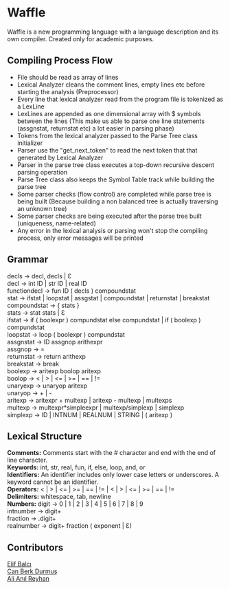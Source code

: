 # Waffle

Waffle is a new programming language with a language description and its own compiler. Created only for academic
purposes. 

## Compiling Process Flow
- File should be read as array of lines  
- Lexical Analyzer cleans the comment lines, empty lines etc before starting the analysis (Preprocessor)  
- Every line that lexical analyzer read from the program file is tokenized as a LexLine  
- LexLines are appended as one dimensional array with $ symbols between the lines 
(This make us able to parse one line statements (assgnstat, returnstat etc) a lot easier in parsing phase)  
- Tokens from the lexical analyzer passed to the Parse Tree class initializer  
- Parser use the "get_next_token" to read the next token that that generated by Lexical Analyzer  
- Parser in the parse tree class executes a top-down recursive descent parsing operation  
- Parse Tree class also keeps the Symbol Table track while building the parse tree  
- Some parser checks (flow control) are completed while parse tree is being built 
(Because building a non balanced tree is actually traversing an unknown tree)  
- Some parser checks are being executed after the parse tree built (uniqueness, name-related)  
- Any error in the lexical analysis or parsing won't stop the compiling process, only error messages will be printed  


## Grammar

decls → decl, decls | Ɛ  
decl → int ID | str ID | real ID  
functiondecl → fun ID ( decls ) compoundstat  
stat → ifstat | loopstat | assgstat | compoundstat | returnstat | breakstat  
compoundstat → { stats }  
stats → stat stats | Ɛ  
ifstat → if ( boolexpr ) compundstat else compundstat | if ( boolexp ) compundstat  
loopstat → loop ( boolexpr ) compundstat  
assgnstat → ID assgnop arithexpr  
assgnop → =   
returnstat → return arithexp  
breakstat → break  
boolexp → aritexp boolop aritexp  
boolop → < | > | <= | >= | == | !=  
unaryexp → unaryop aritexp  
unaryop → + | -  
aritexp → aritexpr + multexp | aritexp - multexp | multexps  
multexp → multexpr*simpleexpr | multexp/simplexp | simplexp  
simplexp → ID | INTNUM | REALNUM | STRING | ( aritexp )

## Lexical Structure

**Comments:** Comments start with the # character and end with the end of line character.  
**Keywords:** int, str, real, fun, if, else, loop, and, or  
**Identifiers:** An identifier includes only lower case letters or underscores. A keyword cannot be an identifier.  
**Operators:** < | > | <= | >= | == | != | < | > | <= | >= | == | !=  
**Delimiters:** whitespace, tab, newline  
**Numbers:**
digit → 0 | 1 | 2 | 3 | 4 | 5 | 6 | 7 | 8 | 9  
intnumber → digit+  
fraction → .digit+  
realnumber → digit+ fraction ( exponent | Ɛ)

## Contributors

[Elif Balcı](https://www.elifbalci.com)  
[Can Berk Durmuş](https://www.canberkdurmus.com)  
[Ali Anıl Reyhan](https://www.anilreyhan.com)  